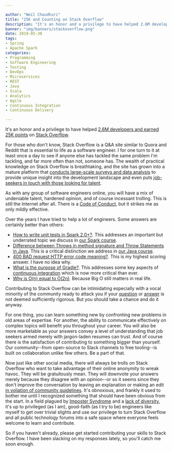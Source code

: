 ```yaml
---

author: "Neil Chaudhuri"
title: "25K and Counting on Stack Overflow"
description: "It's an honor and a privilege to have helped 2.6M developers and earned 25K points on Stack Overflow."
banner: "img/banners/stackoverflow.png"
date: 2019-05-30
tags:
- Spring
- Apache Spark
categories: 
- Programming
- Software Engineering
- Testing
- DevOps
- Microservices
- REST
- Java
- Scala
- Analytics
- Agile
- Continuous Integration
- Continuous Delivery

---
```


It's an honor and a privilege to have helped [2.6M developers and earned 25K points](https://stackoverflow.com/users/1347281/vidya) 
on [Stack Overflow](https://stackoverflow.com).

For those who don't know, Stack Overflow is a Q&A site similar to Quora and Reddit that is essential to life as a software engineer.
I for one turn to it at least once a day to see if anyone else has tackled the same problem I'm tackling, and far more often than not,
someone has. The wealth of practical knowledge on Stack Overflow is breathtaking, and the site has grown into a mature platform 
that [conducts large-scale surveys and data analysis](https://insights.stackoverflow.com/survey/2019) to provide unique insight into the 
development landscape and even puts [job-seekers in touch with those looking for talent](https://stackoverflow.com/jobs).

As with any group of software engineers online, you will have a mix of undeniable talent, hardened opinion, and of course 
incessant trolling. This is still the Internet after all. There is a [Code of Conduct](https://stackoverflow.com/conduct),
but it strikes me as only mildly effective.

Over the years I have tried to help a lot of engineers. Some answers are certainly better than others:

* [How to write unit tests in Spark 2.0+?](https://stackoverflow.com/questions/43729262/how-to-write-unit-tests-in-spark-2-0/43769845#43769845). This addresses an important but underrated topic we discuss in [our Spark course](/course/analytics-with-apache-spark/). 
* [Difference between Throws in method signature and Throw Statements in Java](https://stackoverflow.com/questions/19193540/difference-between-throws-in-method-signature-and-throw-statements-in-java/19193847#19193847). This is a critical distinction we address in [our Java course](/course/software-engineering-in-java/).     
* [400 BAD request HTTP error code meaning?](https://stackoverflow.com/questions/19671317/400-bad-request-http-error-code-meaning/19671511#19671511). This is my highest scoring answer. I have no idea why.
* [What is the purpose of Gradle?](https://stackoverflow.com/questions/20787986/what-is-the-purpose-of-gradle/20788406#20788406). This addresses some key aspects of [continuous integration](/categories/continuous-integration) which is now more critical than ever.
* [Why is O(n) equal to O(2n)](https://stackoverflow.com/questions/19371489/why-is-on-equal-to-o2n/19371607#19371607). Because Big O still matters in real life.

Contributing to Stack Overflow can be intimidating
especially with a vocal minority of the community ready to attack you if your [question](https://stackoverflow.com/help/how-to-ask) 
or [answer](https://stackoverflow.com/help/how-to-answer) is not deemed sufficiently rigorous. But you should take a chance and do it anyway.

For one thing, you can learn something new by confronting new problems in old areas of expertise. For another, the ability to 
communicate effectively on complex topics will benefit you throughout your career. You will also be more marketable as your
answers convey a level of understanding that job seekers armed merely with jargon-laden resumes can trust. And of course there
is the satisfaction of contributing to something bigger than yourself. Our community--from open-source to 
Slack channels to free tooling--is built on collaboration unlike few others. Be a part of that.

Now just like other social media, there will always be trolls on Stack Overflow who want to take advantage of their online 
anonymity to wreak havoc. They will be gratuitously mean. They will downvote your answers merely because they 
disagree with an opinion--or so it seems since they don't improve the conversation by leaving an explanation or making an edit
[in voliation of community guidelines](https://stackoverflow.com/help/privileges/vote-down). It's obnoxious, and frankly 
it used to bother me until I recognized something that should have been obvious from the start. In a field plagued by
[Imposter Syndrome](https://guide.freecodecamp.org/working-in-tech/imposter-syndrome/) and a 
[lack of diversity](https://qz.com/1624252/pythons-creator-thinks-it-has-a-diversity-problem/), it's up to privileged (as I am), 
good-faith (as I try to be) engineers like myself to get over trivial slights and use our privilege to turn Stack Overflow and all 
public technology forums into a safe space where everyone feels welcome to learn and contribute. 

So if you haven't already, please get started contributing your skills to Stack Overflow. I have been slacking on my 
responses lately, so you'll catch me soon enough. 